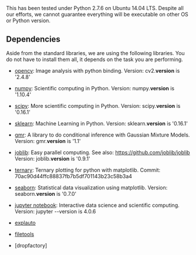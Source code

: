 ##

This has been tested under Python 2.7.6 on Ubuntu 14.04 LTS. Despite all our efforts, we cannot guarantee everything will be executable on other OS or Python version.

## Dependencies

Aside from the standard libraries, we are using the following libraries. You do not have to install them all, it depends on the task you are performing.

- [opencv](http://opencv.org/): Image analysis with python binding.
Version: cv2.__version__ is '2.4.8'

- [numpy](http://www.numpy.org/): Scientific computing in Python.
Version: numpy.__version__ is '1.10.4'

- [scipy](http://www.scipy.org/scipylib/index.html): More scientific computing in Python.
Version: scipy.__version__ is '0.16.1'

- [sklearn](http://scikit-learn.org/): Machine Learning in Python.
Version: sklearn.__version__ is '0.16.1'

- [gmr](https://github.com/AlexanderFabisch/gmr): A library to do conditional inference with Gaussian Mixture Models.
Version: gmr.__version__ is '1.1'

- [joblib](https://pythonhosted.org/joblib/): Easy parallel computing.
See also: https://github.com/joblib/joblib
Version: joblib.__version__ is '0.9.1'

- [ternary](https://github.com/marcharper/python-ternary): Ternary plotting for python with matplotlib.
Commit: 70ac90d44ffc88837fb7b5df701143b23c58b3a4

- [seaborn](https://github.com/mwaskom/seaborn): Statistical data visualization using matplotlib.
Version: seaborn.__version__ is '0.7.0'

- [jupyter notebook](http://jupyter.org/): Interactive data science and scientific computing.
Version: jupyter --version is 4.0.6

- [explauto](https://github.com/flowersteam/explauto)

- [filetools](https://github.com/jgrizou/filetools)

- [dropfactory]
